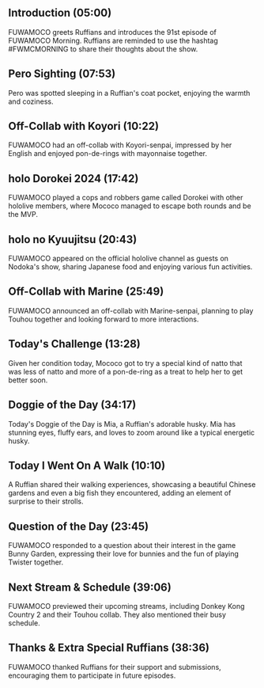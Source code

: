 ## Introduction (05:00)

FUWAMOCO greets Ruffians and introduces the 91st episode of FUWAMOCO Morning. Ruffians are reminded to use the hashtag #FWMCMORNING to share their thoughts about the show.

## Pero Sighting (07:53)

Pero was spotted sleeping in a Ruffian's coat pocket, enjoying the warmth and coziness.

## Off-Collab with Koyori (10:22)

FUWAMOCO had an off-collab with Koyori-senpai, impressed by her English and enjoyed pon-de-rings with mayonnaise together.

## holo Dorokei 2024 (17:42)

FUWAMOCO played a cops and robbers game called Dorokei with other hololive members, where Mococo managed to escape both rounds and be the MVP.

## holo no Kyuujitsu (20:43)

FUWAMOCO appeared on the official hololive channel as guests on Nodoka's show, sharing Japanese food and enjoying various fun activities.

## Off-Collab with Marine (25:49)

FUWAMOCO announced an off-collab with Marine-senpai, planning to play Touhou together and looking forward to more interactions.

## Today's Challenge (13:28)

Given her condition today, Mococo got to try a special kind of natto that was less of natto and more of a pon-de-ring as a treat to help her to get better soon.

## Doggie of the Day (34:17)

Today's Doggie of the Day is Mia, a Ruffian's adorable husky. Mia has stunning eyes, fluffy ears, and loves to zoom around like a typical energetic husky.

## Today I Went On A Walk (10:10)

A Ruffian shared their walking experiences, showcasing a beautiful Chinese gardens and even a big fish they encountered, adding an element of surprise to their strolls.

## Question of the Day (23:45)

FUWAMOCO responded to a question about their interest in the game Bunny Garden, expressing their love for bunnies and the fun of playing Twister together.

## Next Stream & Schedule (39:06)

FUWAMOCO previewed their upcoming streams, including Donkey Kong Country 2 and their Touhou collab. They also mentioned their busy schedule.

## Thanks & Extra Special Ruffians (38:36)

FUWAMOCO thanked Ruffians for their support and submissions, encouraging them to participate in future episodes.
